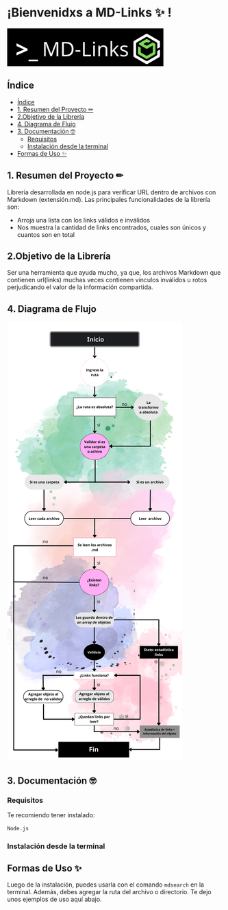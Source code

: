# ¡Bienvenidxs a MD-Links :sparkles: ! 
[![N|mdsearch](/img/md-links.png)](https://www.photopea.com/)
## Índice
  - [Índice](#índice)
  - [1. Resumen del Proyecto ✏](#1-resumen-del-proyecto-✏)
  - [2.Objetivo de la Librería](#2objetivo-de-la-librería)
  - [4. Diagrama de Flujo](#4-diagrama-de-flujo)
  - [3. Documentación 🤓](#3-documentación-🤓)
    - [Requisitos](#requisitos)
    - [Instalación desde la terminal](#instalación-desde-la-terminal)
  - [Formas de Uso ✨](#formas-de-uso-)

## 1. Resumen del Proyecto ✏
Librería desarrollada en node.js para verificar URL dentro de archivos con Markdown (extensión.md). Las principales funcionalidades de la librería son: 
* Arroja una lista con los links válidos e inválidos
* Nos muestra la cantidad de links encontrados, cuales son únicos y cuantos son en total

## 2.Objetivo de la Librería
Ser una herramienta que ayuda mucho, ya que, los archivos Markdown que contienen url(links) muchas veces contienen vínculos inválidos  u rotos perjudicando el valor de la información compartida. 
## 4. Diagrama de Flujo
![Diagrama de flujo](img/Diagrama%20de%20flujo%20mdLinks.png)
## 3. Documentación 🤓
### Requisitos 
 Te recomiendo tener instalado: 
```sh
Node.js
```
### Instalación desde la terminal

## Formas de Uso ✨
Luego de la instalación, puedes usarla con el comando `mdsearch` en la terminal. Además, debes agregar la ruta del archivo o directorio. Te dejo unos ejemplos de uso aquí abajo.
